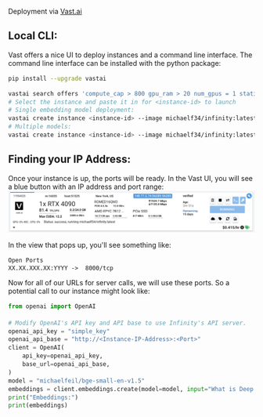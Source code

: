 Deployment via [Vast.ai](https://vast.ai)

## Local CLI:
Vast offers a nice UI to deploy instances and a command line interface. The command line interface can be installed with the python package:
```bash 
pip install --upgrade vastai
```
```bash
vastai search offers 'compute_cap > 800 gpu_ram > 20 num_gpus = 1 static_ip=true direct_port_count > 1' 
# Select the instance and paste it in for <instance-id> to launch
# Single embedding model deployment:
vastai create instance <instance-id> --image michaelf34/infinity:latest --env '-p 8000:8000' --disk 40 --args v2 --model-id michaelfeil/bge-small-en-v1.5 --port 8000 --api-key simple_key
# Multiple models:
vastai create instance <instance-id> --image michaelf34/infinity:latest --env '-p 8000:8000' --disk 40 --args v2 --model-id mixedbread-ai/mxbai-rerank-xsmall-v1 --model-id  SamLowe/roberta-base-go_emotions --port 8000
```

## Finding your IP Address:
Once your instance is up, the ports will be ready. In the Vast UI, you will see a blue button with an IP address and port range: ![vast_instance_view](vast_instance_view.png)

In the view that pops up, you'll see something like: 

```
Open Ports
XX.XX.XXX.XX:YYYY ->  8000/tcp
```
Now for all of our URLs for server calls, we will use these ports. So a potential call to our instance might look like:
``` python
from openai import OpenAI

# Modify OpenAI's API key and API base to use Infinity's API server.
openai_api_key = "simple_key"
openai_api_base = "http://<Instance-IP-Address>:<Port>"
client = OpenAI(
    api_key=openai_api_key,
    base_url=openai_api_base,
)
model = "michaelfeil/bge-small-en-v1.5"
embeddings = client.embeddings.create(model=model, input="What is Deep Learning?").data[0].embedding
print("Embeddings:")
print(embeddings)
```
